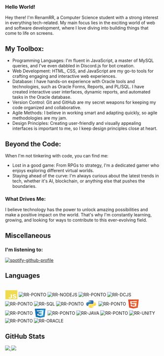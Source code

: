 ### Hello World!

Hey there! I'm RenamRR, a Computer Science student with a strong interest in everything tech-related. My main focus lies in the exciting world of web and software development, where I love diving into building things that come to life on screens.

## My Toolbox:

* Programming Languages: I'm fluent in JavaScript, a master of MySQL queries, and I've even dabbled in Discord.js for bot creation.
* Web Development: HTML, CSS, and JavaScript are my go-to tools for crafting engaging and interactive web experiences.
* Database: I have hands-on experience with Oracle tools and technologies, such as Oracle Forms, Reports, and PL/SQL. I have created interactive user interfaces, dynamic reports, and automated tasks in the Oracle database.
* Version Control: Git and GitHub are my secret weapons for keeping my code organized and collaborative.
* Agile Methods: I believe in working smart and adapting quickly, so agile methodologies are my jam.
* Design Principles: Creating user-friendly and visually appealing interfaces is important to me, so I keep design principles close at heart.
  
## Beyond the Code:

When I'm not tinkering with code, you can find me:

* Lost in a good game: From RPGs to strategy, I'm a dedicated gamer who enjoys exploring different virtual worlds.
* Staying ahead of the curve: I'm always curious about the latest trends in tech, whether it's AI, blockchain, or anything else that pushes the boundaries.
  
### What Drives Me:

I believe technology has the power to unlock amazing possibilities and make a positive impact on the world. That's why I'm constantly learning, growing, and looking for ways to contribute to this ever-evolving field.


## Miscellaneous

### I'm listening to:
[![spotify-github-profile](https://spotify-github-profile.vercel.app/api/view?uid=22fmh6duca4m4rkmo7dpff3wi&cover_image=true&theme=novatorem&show_offline=true&background_color=121212&interchange=false&bar_color=53b14f&bar_color_cover=false)](https://github.com/kittinan/spotify-github-profile)

## Languages 
  
<div style="display: inline_block"><br>
  <img align="center" alt="RR-Js" height="30" width="40" src="https://raw.githubusercontent.com/devicons/devicon/master/icons/javascript/javascript-plain.svg">
  <img align="center" alt="RR-PONTO" height="30" width="30" src="https://cdn.discordapp.com/emojis/1079773702218072074.webp?size=80&quality=lossless">
  <img align="center" alt="RR-NODEJS" height="30" width="40" src="https://cdn.jsdelivr.net/gh/devicons/devicon@latest/icons/nodejs/nodejs-original-wordmark.svg">
  <img align="center" alt="RR-PONTO" height="30" width="30" src="https://cdn.discordapp.com/emojis/1079773702218072074.webp?size=80&quality=lossless">
  <img align="center" alt="RR-DCJS" height="30" width="40" src="https://cdn.jsdelivr.net/gh/devicons/devicon@latest/icons/discordjs/discordjs-plain.svg">
  <img align="center" alt="RR-PONTO" height="30" width="30" src="https://cdn.discordapp.com/emojis/1079773702218072074.webp?size=80&quality=lossless">
  <img align="center" alt="RR-SQL" height="30" width="40" src="https://cdn.jsdelivr.net/gh/devicons/devicon/icons/mysql/mysql-plain-wordmark.svg">
  <img align="center" alt="RR-PONTO" height="30" width="30" src="https://cdn.discordapp.com/emojis/1079773702218072074.webp?size=80&quality=lossless">
  <img align="center" alt="RR-Python" height="30" width="40" src="https://raw.githubusercontent.com/devicons/devicon/master/icons/python/python-original.svg">
  <img align="center" alt="RR-PONTO" height="30" width="30" src="https://cdn.discordapp.com/emojis/1079773702218072074.webp?size=80&quality=lossless">
  <img align="center" alt="RR-HTML" height="30" width="40" src="https://raw.githubusercontent.com/devicons/devicon/master/icons/html5/html5-original.svg">
  <img align="center" alt="RR-PONTO" height="30" width="30" src="https://cdn.discordapp.com/emojis/1079773702218072074.webp?size=80&quality=lossless">
  <img align="center" alt="RR-CSS" height="30" width="40" src="https://raw.githubusercontent.com/devicons/devicon/master/icons/css3/css3-original.svg">
  <img align="center" alt="RR-PONTO" height="30" width="30" src="https://cdn.discordapp.com/emojis/1079773702218072074.webp?size=80&quality=lossless">
  <img align="center" alt="RR-JAVA" height="30" width="40" src="https://cdn.jsdelivr.net/gh/devicons/devicon/icons/java/java-original.svg">
  <img align="center" alt="RR-PONTO" height="30" width="30" src="https://cdn.discordapp.com/emojis/1079773702218072074.webp?size=80&quality=lossless">
  <img align="center" alt="RR-UNITY" height="30" width="40" src="https://cdn.jsdelivr.net/gh/devicons/devicon/icons/unity/unity-original.svg">
  <img align="center" alt="RR-PONTO" height="30" width="30" src="https://cdn.discordapp.com/emojis/1079773702218072074.webp?size=80&quality=lossless">
  <img align="center" alt="RR-ORACLE" height="30" width="40" src="https://cdn.jsdelivr.net/gh/devicons/devicon@latest/icons/oracle/oracle-original.svg">
</div>

## GitHub Stats
<div>
  <a href="https://github.com/RenamRR">
  <img height="180em" 
       src="https://github-readme-stats.vercel.app/api?username=RenamRR&show_icons=true&theme=dark&include_all_commits=true&count_private=true&hide_border=true"/>
  <img height="180em"
       src="https://streak-stats.demolab.com?user=RenamRR&theme=dark&hide_border=true" />
</div>
